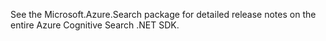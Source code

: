 See the Microsoft.Azure.Search package for detailed release notes on the entire Azure Cognitive Search .NET SDK.